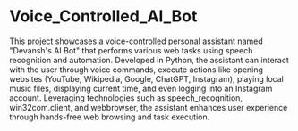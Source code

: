 # Voice_Controlled_AI_Bot
This project showcases a voice-controlled personal assistant named "Devansh's AI Bot" that performs various web tasks using speech recognition and automation. Developed in Python, the assistant can interact with the user through voice commands, execute actions like opening websites (YouTube, Wikipedia, Google, ChatGPT, Instagram), playing local music files, displaying current time, and even logging into an Instagram account. Leveraging technologies such as speech_recognition, win32com.client, and webbrowser, the assistant enhances user experience through hands-free web browsing and task execution.
